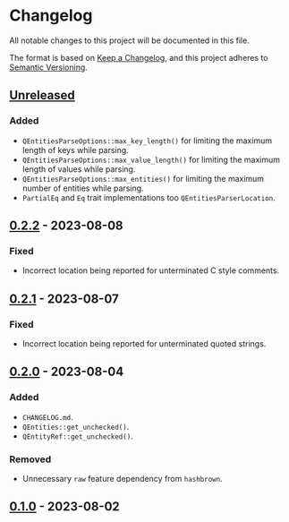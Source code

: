 # Changelog

All notable changes to this project will be documented in this file.

The format is based on [Keep a Changelog](https://keepachangelog.com/en/1.0.0/),
and this project adheres to [Semantic Versioning](https://semver.org/spec/v2.0.0.html).

## [Unreleased]

### Added
- `QEntitiesParseOptions::max_key_length()` for limiting the maximum length of keys while parsing.
- `QEntitiesParseOptions::max_value_length()` for limiting the maximum length of values while parsing.
- `QEntitiesParseOptions::max_entities()` for limiting the maximum number of entities while parsing.
- `PartialEq` and `Eq` trait implementations too `QEntitiesParserLocation`.

## [0.2.2] - 2023-08-08

### Fixed
- Incorrect location being reported for unterminated C style comments.

## [0.2.1] - 2023-08-07

### Fixed
- Incorrect location being reported for unterminated quoted strings.

## [0.2.0] - 2023-08-04

### Added
- `CHANGELOG.md`.
- `QEntities::get_unchecked()`.
- `QEntityRef::get_unchecked()`.

### Removed
- Unnecessary `raw` feature dependency from `hashbrown`.

## [0.1.0] - 2023-08-02

[unreleased]: https://github.com/IanE9/qentities/compare/v0.2.2...HEAD
[0.2.2]: https://github.com/IanE9/qentities/compare/v0.2.1...v0.2.2
[0.2.1]: https://github.com/IanE9/qentities/compare/v0.2.0...v0.2.1
[0.2.0]: https://github.com/IanE9/qentities/compare/v0.1.0...v0.2.0
[0.1.0]: https://github.com/IanE9/qentities/releases/tag/v0.1.0
